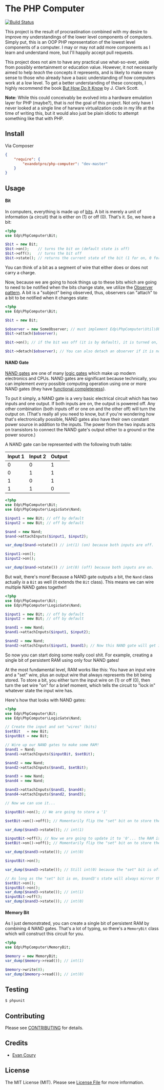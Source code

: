 # The PHP Computer

[![Build Status](https://travis-ci.org/EvanDotPro/PhpComputer.svg?branch=master)](https://travis-ci.org/EvanDotPro/PhpComputer)

This project is the result of procrastination combined with my desire to improve my understandings of the lower level components of computers. Simply put, this is an OOP PHP representation of the lowest level components of a computer. I may or may not add more components as I learn and understand more, but I'll happily accept pull requests.

This project does not aim to have any practical use what-so-ever, aside from possibly entertainment or education value. However, it not necessarily aimed to help _teach_ the concepts it represents, and is likely to make more sense to those who already have a basic understanding of how computers work at a low level. To get a better understanding of these concepts, I highly recommend the book [But How Do It Know](http://www.amazon.com/gp/product/0615303765) by J. Clark Scott.

**Note:** While this could conceivably be evolved into a hardware emulation layer for PHP (maybe?), that is _not_ the goal of this project. Not only have I never looked at a single line of harware virtualization code in my life at the time of writing this, but it would also just be plain idiotic to attempt something like that with PHP.

## Install

Via Composer

```json
{
    "require": {
        "evandotpro/php-computer": "dev-master"
    }
}
```


## Usage

#### Bit

In computers, everything is made up of [bits](http://en.wikipedia.org/wiki/Bit). A bit is merely a unit of information (a circuit) that is either on (1) or off (0). That's it. So, we have a bit:

```php
<?php
use Edp\PhpComputer\Bit;

$bit = new Bit;
$bit->on();    // turns the bit on (default state is off)
$bit->off();   // turns the bit off
$bit->state(); // returns the current state of the bit (1 for on, 0 for off)
```

You can think of a bit as a segment of wire that either does or does not carry a charge.

Now, because we are going to hook things up to these bits which are going to need to be notified when the bits change state, we utilize the [Observer pattern](http://en.wikipedia.org/wiki/Observer_pattern). A bit is a "subject" being observed, thus, observers can "attach" to a bit to be notified when it changes state:

```php
<?php
use Edp\PhpComputer\Bit;

$bit = new Bit;

$observer = new SomeObserver; // must implement Edp\PhpComputer\Util\ObserverInterface, which simply has an update() method.
$bit->attach($observer);

$bit->on(); // if the bit was off (it is by default), it is turned on, and $observer->update() is called

$bit->detach($observer); // You can also detach an observer if it is no longer "connected" to that bit.
```

#### NAND Gate

[NAND gates](http://en.wikipedia.org/wiki/NAND_gate) are one of many [logic gates](http://en.wikipedia.org/wiki/Logic_gate) which make up modern electronics and CPUs. NAND gates are significant because technically, you can implement _every_ possible computing operation using one or more NAND gates (they have [functional completeness](http://en.wikipedia.org/wiki/Functional_completeness)).

To put it simply, a NAND gate is a very basic electrical circuit which has two inputs and one output. If both inputs are on, the output is powered off. Any other combination (both inputs off or one on and the other off) will turn the output on. (That's really all you need to know, but if you're wondering how that's electronically possible, NAND gates also have their own constant power source in addition to the inputs. The power from the two inputs acts on transistors to connect the NAND gate's output either to a ground or the power source.)

A NAND gate can be represented with the following truth table:

| Input 1 | Input 2 | Output |
|---------|---------|--------|
|    0    |    0    |    1   |
|    0    |    1    |    1   |
|    1    |    0    |    1   |
|    1    |    1    |    0   |

```php
<?php
use Edp\PhpComputer\Bit;
use Edp\PhpComputer\LogicGate\Nand;

$input1 = new Bit; // off by default
$input2 = new Bit; // off by default

$nand = new Nand;
$nand->attachInputs($input1, $input2);

var_dump($nand->state()) // int(1) (on) because both inputs are off.

$input1->on();
$input2->on();

var_dump($nand->state()) // int(0) (off) because both inputs are on.
```

But wait, there's more! Because a NAND gate outputs a bit, the `Nand` class actually _is_ a `Bit` as well (it extends the `Bit` class). This means we can wire multiple NAND gates together!

```php
<?php
use Edp\PhpComputer\Bit;
use Edp\PhpComputer\LogicGate\Nand;

$input1 = new Bit; // off by default
$input2 = new Bit; // off by default

$nand1 = new Nand;
$nand1->attachInputs($input1, $input2);

$nand2 = new Nand;
$nand2->attachInputs($input1, $nand1); // Now this NAND gate will get input from the $input1 Bit and the output bit of $nand1. Neat, huh?
```

So now you can start doing some really cool shit. For example, creating a single bit of persistent RAM using only four NAND gates!

At the most fundamental level, RAM works like this: You have an input wire and a "set" wire, plus an output wire that always represents the bit being stored. To store a bit, you either turn the input wire on (1) or off (0), then turn the set wire "on" for a brief moment, which tells the circuit to "lock in" whatever state the input wire has.

Here's how that looks with NAND gates:

```php
<?php
use Edp\PhpComputer\Bit;
use Edp\PhpComputer\LogicGate\Nand;

// Create the input and set "wires" (bits)
$setBit   = new Bit;
$inputBit = new Bit;

// Wire up our NAND gates to make some RAM!
$nand1 = Nand;
$nand1->attachInputs($inputBit, $setBit);

$nand2 = new Nand;
$nand2->attachInputs($nand1, $setBit);

$nand3 = new Nand;
$nand4 = new Nand;

$nand3->attachInputs($nand1, $nand4);
$nand4->attachInputs($nand2, $nand3);

// Now we can use it...

$inputBit->on(); // We are going to store a '1'

$setBit->on()->off(); // Momentarily flip the "set" bit on to store the input bit in our RAM circuit.

var_dump($nand3->state()); // int(1)

$inputBit->off(); // Now we are going to update it to '0'... the RAM is not updated to match the input until we flip the set bit on again...
$setBit->on()->off(); // Momentarily flip the "set" bit on to store the input bit in our RAM circuit.

var_dump($nand3->state()); // int(0)

$inputBit->on();

var_dump($nand3->state()); // Still int(0) because the "set" bit is off, thus the input bit is having no effect on our RAM circuit

// As long as the "set" bit is on, $nand3's state will always mirror the input bit.
$setBit->on();
$inputBit->on();
var_dump($nand3->state()); // int(1)
$inputBit->off();
var_dump($nand3->state()); // int(0)
```

#### Memory Bit

As I just demonstrated, you can create a single bit of persistent RAM by combining 4 NAND gates. That's a lot of typing, so there's a `MemoryBit` class which will construct this circuit for you.

```php
<?php
use Edp\PhpComputer\MemoryBit;

$memory = new MemoryBit;
var_dump($memory->read()); // int(1)

$memory->write(0);
var_dump($memory->read()); // int(0)
```

## Testing

``` bash
$ phpunit
```

## Contributing

Please see [CONTRIBUTING](https://github.com/EvanDotPro/php-computer/blob/master/CONTRIBUTING.md) for details.

## Credits

- [Evan Coury](https://github.com/EvanDotPro)


## License

The MIT License (MIT). Please see [License File](https://github.com/EvanDotPro/php-computer/blob/master/LICENSE) for more information.
